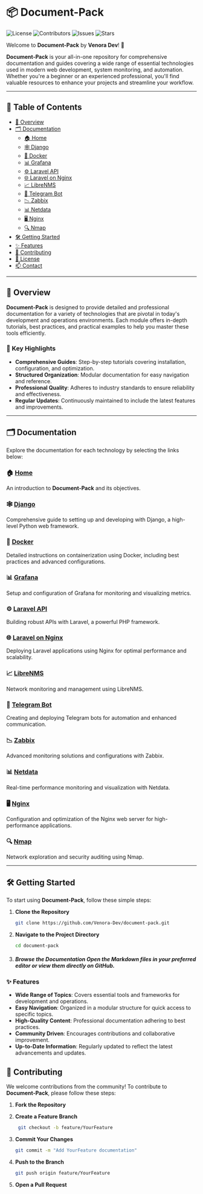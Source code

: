
# 📦 Document-Pack

![License](https://img.shields.io/badge/license-MIT-blue.svg)
![Contributors](https://img.shields.io/github/contributors/Venora-Dev/document-pack.svg)
![Issues](https://img.shields.io/github/issues/Venora-Dev/document-pack.svg)
![Stars](https://img.shields.io/github/stars/Venora-Dev/document-pack.svg)

Welcome to **Document-Pack** by **Venora Dev**! 🚀

**Document-Pack** is your all-in-one repository for comprehensive documentation and guides covering a wide range of essential technologies used in modern web development, system monitoring, and automation. Whether you're a beginner or an experienced professional, you'll find valuable resources to enhance your projects and streamline your workflow.

---

## 📑 Table of Contents

- [📖 Overview](#-overview)
- [🗂️ Documentation](#-documentation)
  - [🏠 Home](./readme.md)
  - [🕸️ Django](./Django/readme.md)
  - [🐳 Docker](./docker.md)
  - [📊 Grafana](./grafana.md)
  - [⚙️ Laravel API](./laravel_api.md)
  - [🌐 Laravel on Nginx](./laravel_on_nginx.md)
  - [📈 LibreNMS](./librenms.md)
  - [🤖 Telegram Bot](./telegram_bot.md)
  - [📉 Zabbix](./zabbix.md)
  - [📊 Netdata](./netdata.md)
  - [🖥️ Nginx](./nginx.md)
  - [🔍 Nmap](./nmap.md)
- [🛠️ Getting Started](#-getting-started)
- [✨ Features](#-features)
- [🤝 Contributing](#-contributing)
- [📄 License](#-license)
- [📫 Contact](#-contact)

---

## 📖 Overview

**Document-Pack** is designed to provide detailed and professional documentation for a variety of technologies that are pivotal in today's development and operations environments. Each module offers in-depth tutorials, best practices, and practical examples to help you master these tools efficiently.

### 🌟 Key Highlights

- **Comprehensive Guides**: Step-by-step tutorials covering installation, configuration, and optimization.
- **Structured Organization**: Modular documentation for easy navigation and reference.
- **Professional Quality**: Adheres to industry standards to ensure reliability and effectiveness.
- **Regular Updates**: Continuously maintained to include the latest features and improvements.

---

## 🗂️ Documentation

Explore the documentation for each technology by selecting the links below:

### 🏠 [Home](./readme.md)
An introduction to **Document-Pack** and its objectives.

### 🕸️ [Django](./Django/readme.md)
Comprehensive guide to setting up and developing with Django, a high-level Python web framework.

### 🐳 [Docker](./docker.md)
Detailed instructions on containerization using Docker, including best practices and advanced configurations.

### 📊 [Grafana](./grafana.md)
Setup and configuration of Grafana for monitoring and visualizing metrics.

### ⚙️ [Laravel API](./laravel_api.md)
Building robust APIs with Laravel, a powerful PHP framework.

### 🌐 [Laravel on Nginx](./laravel_on_nginx.md)
Deploying Laravel applications using Nginx for optimal performance and scalability.

### 📈 [LibreNMS](./librenms.md)
Network monitoring and management using LibreNMS.

### 🤖 [Telegram Bot](./telegram_bot.md)
Creating and deploying Telegram bots for automation and enhanced communication.

### 📉 [Zabbix](./zabbix.md)
Advanced monitoring solutions and configurations with Zabbix.

### 📊 [Netdata](./netdata.md)
Real-time performance monitoring and visualization with Netdata.

### 🖥️ [Nginx](./nginx.md)
Configuration and optimization of the Nginx web server for high-performance applications.

### 🔍 [Nmap](./nmap.md)
Network exploration and security auditing using Nmap.

---

## 🛠️ Getting Started

To start using **Document-Pack**, follow these simple steps:

1. **Clone the Repository**
   ```bash
   git clone https://github.com/Venora-Dev/document-pack.git
   ```
   
2. **Navigate to the Project Directory**
	```bash
	cd document-pack
	```
3. ##### **Browse the Documentation**  Open the Markdown files in your preferred editor or view them directly on GitHub.

### ✨ Features
-   **Wide Range of Topics**: Covers essential tools and frameworks for development and operations.
-   **Easy Navigation**: Organized in a modular structure for quick access to specific topics.
-   **High-Quality Content**: Professional documentation adhering to best practices.
-   **Community Driven**: Encourages contributions and collaborative improvement.
-   **Up-to-Date Information**: Regularly updated to reflect the latest advancements and updates.

## 🤝 Contributing
We welcome contributions from the community! To contribute to  **Document-Pack**, please follow these steps:

1.  **Fork the Repository**
2.  **Create a Feature Branch**
    
	   ``` bash
	    git checkout -b feature/YourFeature
	```
3. **Commit Your Changes**
	```bash
	git commit -m "Add YourFeature documentation"
	```
4. **Push to the Branch**
	```bash
	git push origin feature/YourFeature
	```
5.  **Open a Pull Request**

